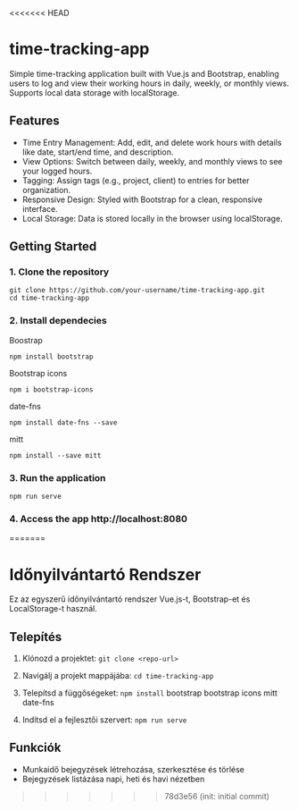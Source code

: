 <<<<<<< HEAD
# time-tracking-app
Simple time-tracking application built with Vue.js and Bootstrap, enabling users to log and view their working hours in daily, weekly, or monthly views. Supports local data storage with localStorage.

## Features
- Time Entry Management: Add, edit, and delete work hours with details like date, start/end time, and description.
- View Options: Switch between daily, weekly, and monthly views to see your logged hours.
- Tagging: Assign tags (e.g., project, client) to entries for better organization.
- Responsive Design: Styled with Bootstrap for a clean, responsive interface.
- Local Storage: Data is stored locally in the browser using localStorage.

## Getting Started
### 1. Clone the repository
```
git clone https://github.com/your-username/time-tracking-app.git
cd time-tracking-app
```
### 2. Install dependecies
Boostrap
```
npm install bootstrap
```
Bootstrap icons
```
npm i bootstrap-icons
```
date-fns
```
npm install date-fns --save
```
mitt
```
npm install --save mitt
```

### 3. Run the application
```
npm run serve
```
### 4. Access the app http://localhost:8080
=======
# Időnyilvántartó Rendszer

Ez az egyszerű időnyilvántartó rendszer Vue.js-t, Bootstrap-et és LocalStorage-t használ.

## Telepítés
1. Klónozd a projektet: `git clone <repo-url>`
2. Navigálj a projekt mappájába: `cd time-tracking-app`
3. Telepítsd a függőségeket: `npm install`
    bootstrap
    bootstrap icons
    mitt
    date-fns

4. Indítsd el a fejlesztői szervert: `npm run serve`

## Funkciók
- Munkaidő bejegyzések létrehozása, szerkesztése és törlése
- Bejegyzések listázása napi, heti és havi nézetben
>>>>>>> 78d3e56 (init: initial commit)
